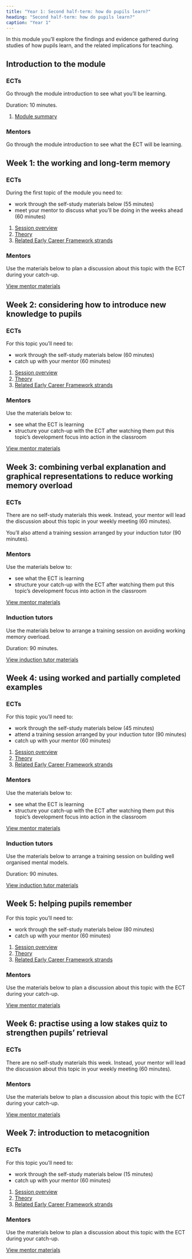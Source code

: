 ```yaml
---
title: "Year 1: Second half-term: how do pupils learn?"
heading: "Second half-term: how do pupils learn?"
caption: "Year 1"
---
```


In this module you’ll explore the findings and evidence gathered during studies of how pupils learn, and the related implications for teaching.

## Introduction to the module

### ECTs

Go through the module introduction to see what you’ll be learning.

Duration: 10 minutes.

1. [Module summary](/teach-first/year-1-how-do-pupils-learn/intro-ect-module-summary)

### Mentors

Go through the module introduction to see what the ECT will be learning.

## Week 1: the working and long-term memory

### ECTs

During the first topic of the module you need to:

- work through the self-study materials below (55 minutes)
- meet your mentor to discuss what you’ll be doing in the weeks ahead (60 minutes)

1. [Session overview](/teach-first/year-1-how-do-pupils-learn/autumn-week-1-ect-session-overview)
2. [Theory](/teach-first/year-1-how-do-pupils-learn/autumn-week-1-ect-theory)
3. [Related Early Career Framework strands](/teach-first/year-1-how-do-pupils-learn/autumn-week-1-ect-related-early-career-framework-strands)

### Mentors

Use the materials below to plan a discussion about this topic with the ECT during your catch-up.

[View mentor materials](/teach-first/year-1-how-do-pupils-learn/autumn-week-1-mentor-materials)

## Week 2: considering how to introduce new knowledge to pupils

### ECTs

For this topic you’ll need to:

- work through the self-study materials below (60 minutes)
- catch up with your mentor (60 minutes)

1. [Session overview](/teach-first/year-1-how-do-pupils-learn/autumn-week-2-ect-session-overview)
2. [Theory](/teach-first/year-1-how-do-pupils-learn/autumn-week-2-ect-theory)
3. [Related Early Career Framework strands](/teach-first/year-1-how-do-pupils-learn/autumn-week-2-ect-related-early-career-framework-strands)

### Mentors

Use the materials below to:

- see what the ECT is learning
- structure your catch-up with the ECT after watching them put this topic’s development focus into action in the classroom

[View mentor materials](/teach-first/year-1-how-do-pupils-learn/autumn-week-2-mentor-materials)

## Week 3: combining verbal explanation and graphical representations to reduce working memory overload

### ECTs

There are no self-study materials this week. Instead, your mentor will lead the discussion about this topic in your weekly meeting (60 minutes).

You’ll also attend a training session arranged by your induction tutor (90 minutes). 

### Mentors

Use the materials below to:

- see what the ECT is learning
- structure your catch-up with the ECT after watching them put this topic’s development focus into action in the classroom

[View mentor materials](/teach-first/year-1-how-do-pupils-learn/autumn-week-3-mentor-materials)

### Induction tutors 

Use the materials below to arrange a training session on avoiding working memory overload. 

Duration: 90 minutes. 

[View induction tutor materials](/teach-first/year-1-how-do-pupils-learn/autumn-week-3-induction-tutor-materials)  

## Week 4: using worked and partially completed examples

### ECTs

For this topic you’ll need to:

- work through the self-study materials below (45 minutes)
- attend a training session arranged by your induction tutor (90 minutes) 
- catch up with your mentor (60 minutes)

1. [Session overview](/teach-first/year-1-how-do-pupils-learn/autumn-week-4-ect-session-overview)
2. [Theory](/teach-first/year-1-how-do-pupils-learn/autumn-week-4-ect-theory)
3. [Related Early Career Framework strands](/teach-first/year-1-how-do-pupils-learn/autumn-week-4-ect-related-early-career-framework-strands)

### Mentors

Use the materials below to:

- see what the ECT is learning
- structure your catch-up with the ECT after watching them put this topic’s development focus into action in the classroom

[View mentor materials](/teach-first/year-1-how-do-pupils-learn/autumn-week-4-mentor-materials)

### Induction tutors 

Use the materials below to arrange a training session on building well organised mental models. 

Duration: 90 minutes. 

[View induction tutor materials](/teach-first/year-1-how-do-pupils-learn/autumn-week-4-induction-tutor-materials)  


## Week 5: helping pupils remember

For this topic you’ll need to:

- work through the self-study materials below (80 minutes)
- catch up with your mentor (60 minutes)

1. [Session overview](/teach-first/year-1-how-do-pupils-learn/autumn-week-5-ect-session-overview)
2. [Theory](/teach-first/year-1-how-do-pupils-learn/autumn-week-5-ect-theory)
3. [Related Early Career Framework strands](/teach-first/year-1-how-do-pupils-learn/autumn-week-5-ect-related-early-career-framework-strands)

### Mentors

Use the materials below to plan a discussion about this topic with the ECT during your catch-up.

[View mentor materials](/teach-first/year-1-how-do-pupils-learn/autumn-week-5-mentor-materials)

## Week 6: practise using a low stakes quiz to strengthen pupils’ retrieval

### ECTs

There are no self-study materials this week. Instead, your mentor will lead the discussion about this topic in your weekly meeting (60 minutes).

### Mentors

Use the materials below to plan a discussion about this topic with the ECT during your catch-up.

[View mentor materials](/teach-first/year-1-how-do-pupils-learn/autumn-week-6-mentor-materials)

## Week 7: introduction to metacognition

### ECTs

For this topic you’ll need to:

- work through the self-study materials below (15 minutes)
- catch up with your mentor (60 minutes)

1. [Session overview](/teach-first/year-1-how-do-pupils-learn/autumn-week-7-ect-session-overview)
2. [Theory](/teach-first/year-1-how-do-pupils-learn/autumn-week-7-ect-theory)
3. [Related Early Career Framework strands](/teach-first/year-1-how-do-pupils-learn/autumn-week-7-ect-related-early-career-framework-strands)

### Mentors

Use the materials below to plan a discussion about this topic with the ECT during your catch-up.

[View mentor materials](/teach-first/year-1-how-do-pupils-learn/autumn-week-7-mentor-materials)
